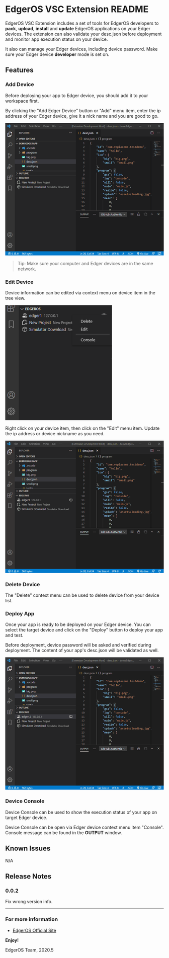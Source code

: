 # EdgerOS VSC Extension README

EdgerOS VSC Extension includes a set of tools for EdgerOS developers to **pack**, **upload**, **install** and **update** EdgerOS applications on your Edger devices. The extension can also validate your desc.json before deployment and monitor app execution status on your device.

It also can manage your Edger devices, including device password. Make sure your Edger device **developer** mode is set on.

## Features

### Add Device

Before deploying your app to Edger device, you should add it to your workspace first.

By clicking the "Add Edger Device" button or "Add" menu item, enter the ip address of your Edger device, give it a nick name and you are good to go.

![add device](media/add-device.gif)

> Tip: Make sure your computer and Edger devices are in the same network.

### Edit Device

Device information can be edited via context menu on device item in the tree view.

![context menu](media/menu-items.png)

Right click on your device item, then click on the "Edit" menu item. Update the ip address or device nickname as you need.

![edit device](media/edit-device.gif)

### Delete Device

The "Delete" context menu can be used to delete device from your device list.

### Deploy App

Once your app is ready to be deployed on your Edger device. You can select the target device and click on the "Deploy" button to deploy your app and test.

Before deployment, device password will be asked and verified during deployment. The content of your app's desc.json will be validated as well.

![deploy app](media/deploy.gif)

### Device Console

Device Console can be used to show the execution status of your app on target Edger device.

Device Console can be open via Edger device context menu item "Console". Console message can be found in the **OUTPUT** window.

## Known Issues

N/A

## Release Notes

### 0.0.2

Fix wrong version info.

-----------------------------------------------------------------------------------------------------------

### For more information

* [EdgerOS Official Site](https://www.edgeros.com)

**Enjoy!**

EdgerOS Team, 2020.5
